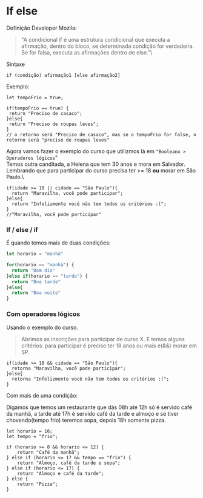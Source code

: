 # If else

Definição Developer Mozila:

> "A condicional if é uma estrutura condicional que executa a afirmação, dentro do bloco, se determinada condição for verdadeira. Se for falsa, executa as afirmações dentro de else."\
>

Sintaxe

```
if (condição) afirmação1 [else afirmação2]
```

Exemplo:

```
let tempoFrio = true;

if(tempoFrio == true) {
 return "Preciso de casaco";
}else{
 return "Preciso de roupas leves";
}
// o retorno será "Preciso de casaco", mas se o tempoFrio for false, o retorno será "preciso de roupas leves"
```

Agora vamos fazer o exemplo do curso que utilizmos lá em `"Booleano > Operadores lógicos`"\
Temos outra canditada, a Helena que tem 30 anos e mora em Salvador.\
Lembrando que para participar do curso precisa ter >= 18 **ou** morar em São Paulo.\


```
if(idade >= 18 || cidade == "São Paulo"){
  return "Maravilha, você pode participar";
}else{
  return "Infelizmente você não tem todos os critérios :(";
}
//"Maravilha, você pode participar"
```

### If / else / if

É quando temos mais de duas condições:

```js
let horario = "manhã"

for(horario == "manhã") {
  return "Bom dia"
}else if(horario == "tarde") {
  return "Boa tarde"
}else{
  return "Boa noite"
}
```

### Com operadores lógicos

Usando o exemplo do curso.

> Abrimos as inscrições para participar de curso X. E temos alguns critérios: para participar é preciso ter 18 anos ou mais e(&&) morar em SP.

```
if(idade >= 18 && cidade == "São Paulo"){
  retorna "Maravilha, você pode participar";
}else{
  retorna "Infelizmente você não tem todos os critérios :(";
}
```

Com mais de uma condição:

Digamos que temos um restaurante que dás 08h até 12h só é servido café da manhã, a tarde até 17h é servido café da tarde e almoço e se tiver chovendo(tempo frio) teremos sopa, depois 18h somente pizza.

```
let horario = 16;
let tempo = "frio";

if (horario >= 8 && horario <= 12) {
    return "Café da manhã";
} else if (horario <= 17 && tempo == "frio") {
    return "Almoço, café da tarde e sopa";
} else if (horario <= 17) {
    return "Almoço e café da tarde";
} else {
    return "Pizza";
}
```
